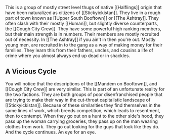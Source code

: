This is a group of mostly street level thugs of native [[Halflings]] origin that have been naturalized as citizens of [[Stickyickistan]]. They live in a rough part of town known as [[Upper South Booftown]] or [[The Ashtray]]. They often clash with their mostly [[Human]], but slightly diverse counterparts, the [[Cough City Crew]]. They have some powerful high ranking members, but their main strength is in numbers. Their members are mostly recruited out of necessity.  In [[The Ashtray]] if you ain't in then you're out. Mostly young men, are recruited in to the gang as a way of making money for their families. They learn this from their fathers, uncles, and cousins a life of crime where you almost always end up dead or in shackles.
## A Vicious Cycle

You will notice that the descriptions of the [[Mandem on Booftown]], and [[Cough City Crew]] are very similar. This is part of an unfortunate reality for the two factions. They are both groups of poor disenfranchised people that are trying to make their way in the cut-throat capitalistic landscape of [[Stickyickistan]]. Because of these similarities they find themselves in the same lines of work, which breeds competition, which leads to resentment, then to contempt. When they go out on a hunt to the other side's hood, they pass up the woman carrying groceries, they pass up on the man wearing clothes from work. They go out looking for the guys that look like they do. And the cycle continues. An eye for an eye.
